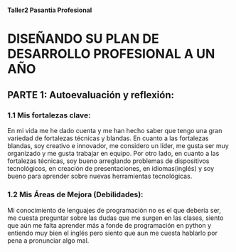 #### Taller2 Pasantia Profesional
# DISEÑANDO SU PLAN DE DESARROLLO PROFESIONAL A UN AÑO

## PARTE 1: Autoevaluación y reflexión:
### 1.1 Mis fortalezas clave:
En mi vida me he dado cuenta y me han hecho saber que tengo una gran variedad de fortalezas técnicas y blandas. En cuanto a las fortalezas blandas, soy creativo e innovador, me considero un líder, me gusta ser muy organizado y me gusta trabajar en equipo. Por otro lado, en cuanto a las fortalezas técnicas, soy bueno arreglando problemas de dispositivos tecnológicos, en creación de presentaciones, en idiomas(inglés) y soy bueno para aprender sobre nuevas herramientas tecnológicas.

### 1.2 Mis Áreas de Mejora (Debilidades):
Mi conocimiento de lenguajes de programación no es el que debería ser, me cuesta preguntar sobre las dudas que me surgen en las clases, siento que aún me falta aprender más a fonde de programación en python y entiendo muy bien el inglés pero siento que aun me cuesta hablarlo por pena a pronunciar algo mal.

